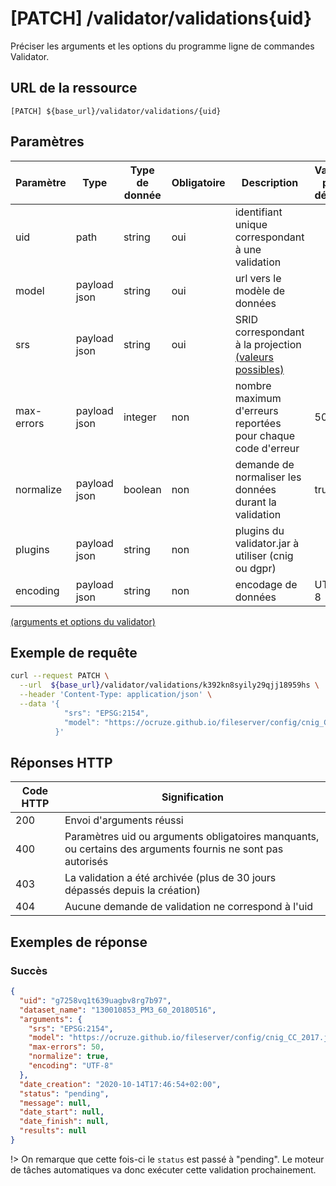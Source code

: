 # [PATCH] /validator/validations{uid} <!-- {docsify-ignore-all} -->

Préciser les arguments et les options du programme ligne de commandes Validator.

## URL de la ressource

`[PATCH] ${base_url}/validator/validations/{uid}`

## Paramètres

| Paramètre  | Type         | Type de donnée | Obligatoire | Description                                                                                                                                 | Valeur par défaut | Surcharge possible |
| ---------- | ------------ | -------------- | ----------- | ------------------------------------------------------------------------------------------------------------------------------------------- | ----------------- | ------------------ |
| uid        | path         | string         | oui         | identifiant unique correspondant à une validation                                                                                           |
| model      | payload json | string         | oui         | url vers le modèle de données                                                                                                               |
| srs        | payload json | string         | oui         | SRID correspondant à la projection [(valeurs possibles)](https://github.com/IGNF/validator-api/blob/master/docs/resources/projections.json) |
| max-errors | payload json | integer        | non         | nombre maximum d'erreurs reportées pour chaque code d'erreur                                                                                | 50                | oui                |
| normalize  | payload json | boolean        | non         | demande de normaliser les données durant la validation                                                                                      | true              | oui                |
| plugins    | payload json | string         | non         | plugins du validator.jar à utiliser (cnig ou dgpr)                                                                                          |
| encoding   | payload json | string         | non         | encodage de données                                                                                                                         | UTF-8             | non                |

[(arguments et options du validator)](https://github.com/IGNF/validator-api/blob/master/docs/resources/validator-arguments.json)

## Exemple de requête

```bash
curl --request PATCH \
  --url  ${base_url}/validator/validations/k392kn8syily29qjj18959hs \
  --header 'Content-Type: application/json' \
  --data '{
            "srs": "EPSG:2154",
            "model": "https://ocruze.github.io/fileserver/config/cnig_CC_2017.json"
          }'
```

## Réponses HTTP

| Code HTTP | Signification                                                                                               |
| --------- | ----------------------------------------------------------------------------------------------------------- |
| 200       | Envoi d'arguments réussi                                                                                    |
| 400       | Paramètres uid ou arguments obligatoires manquants, ou certains des arguments fournis ne sont pas autorisés |
| 403       | La validation a été archivée (plus de 30 jours dépassés depuis la création)                                 |
| 404       | Aucune demande de validation ne correspond à l'uid                                                          |

## Exemples de réponse

### Succès

```json
{
  "uid": "g7258vq1t639uagbv8rg7b97",
  "dataset_name": "130010853_PM3_60_20180516",
  "arguments": {
    "srs": "EPSG:2154",
    "model": "https://ocruze.github.io/fileserver/config/cnig_CC_2017.json",
    "max-errors": 50,
    "normalize": true,
    "encoding": "UTF-8"
  },
  "date_creation": "2020-10-14T17:46:54+02:00",
  "status": "pending",
  "message": null,
  "date_start": null,
  "date_finish": null,
  "results": null
}
```

!> On remarque que cette fois-ci le `status` est passé à "pending". Le moteur de tâches automatiques va donc exécuter cette validation prochainement.
